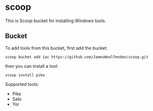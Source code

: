 # scoop

This is Scoop bucket for installing Windows tools.

## Bucket

To add tools from this bucket, first add the bucket:

```shell
scoop bucket add iac https://github.com/JamesWoolfenden/scoop.git
```

then you can install a tool:

```
scoop install pike
```

Supported tools:
- Pike 
- Sato
- Yor
